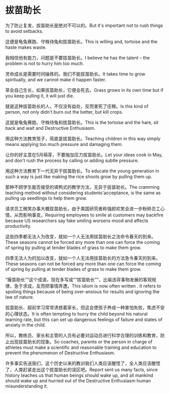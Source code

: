 # 拔苗助长

<p><span class="chinese">为了防止复发，拔苗助长是绝对不可以的。</span><span class="english">But it's important not to rush things to avoid setbacks.</span></p>

<p><span class="chinese">这便是龟兔赛跑、守株待兔和拔苗助长。</span><span class="english">This is willing and, tortoise and the haste makes waste.</span></p>

<p><span class="chinese">我相信他有能力，问题是不要拔苗助长。</span><span class="english">I believe he has the talent – the problem is not to hurry him too much.</span></p>

<p><span class="chinese">灵命成长是需要时间操练的。我们不能拔苗助长。</span><span class="english">It takes time to grow spiritually, and we cannot make it happen faster.</span></p>

<p><span class="chinese">草会自己生长，如果拔苗助长，它便会死去。</span><span class="english">Grass grows in its own time but if you keep pulling it, it will just die.</span></p>

<p><span class="chinese">就是这种拔苗助长的人，不仅没有益处，反而害死了庄稼。</span><span class="english">Is this kind of person, not only didn't burn out the better, but kill crops.</span></p>

<p><span class="chinese">这就是龟兔赛跑、守株待兔和拔苗助长。</span><span class="english">This is the tortoise and the hare, sit back and wait and Destructive Enthusiasm.</span></p>

<p><span class="chinese">用这种方法教育孩子，简直是拔苗助长。</span><span class="english">Teaching children in this way simply means applying too much pressure and damaging them.</span></p>

<p><span class="chinese">让你的好主意在5月萌芽，不要施加压力拔苗助长。</span><span class="english">Let your ideas cook in May, and don't rush the process by calling or adding subtle pressure.</span></p>

<p><span class="chinese">用这种方法教育下一代无异于拔苗助长。</span><span class="english">To educate the young generation in such a way is just like making the rice shoots grow by pulling them up.</span></p>

<p><span class="chinese">那种不顾学生能否接受的填鸭式的教学方法，无异于拔苗助长。</span><span class="english">The cramming teaching method without considering students'acceptance, is the same as pulling up seedlings to help them grow.</span></p>

<p><span class="chinese">请求员工微笑办事大概拔苗助长，由于美国研究者称强颜欢笑会进一步粉碎员工心情，从而影响事变。</span><span class="english">Requiring employees to smile at customers may backfire because US researchers say fake smiling worsens mood and affects productivity.</span></p>

<p><span class="chinese">这些四季都无法人为改变，就如一个人无法用拔苗助长之法命令春天的到来。</span><span class="english">These seasons cannot be forced any more than one can force the coming of spring by pulling at tender blades of grass to make them grow.</span></p>

<p><span class="chinese">四季无法人为的加以改变，就如一个人无法用拔苗助长的方法急令春天的到来。</span><span class="english">These seasons can not be forced any more than one can force the coming of spring by pulling at tender blades of grass to make them grow.</span></p>

<p><span class="chinese">“揠苗助长”“这个成语，现在多写成”“拔苗助长”“，比喻违背事物发展的客观规律，急于求成，反而把事情弄遭。</span><span class="english">This idiom is now often written . It refers to spoiling things because of being over-anxious for results and ignoring the law of nature.</span></p>

<p><span class="chinese">拔苗助长、超前学习常常诱惑着家长，但这会使孩子养成一种害怕失败，焦虑不安的心理状态。</span><span class="english">It is often tempting to hurry the child beyond his natural learning rate, but this can set up dangerous feelings of failure and states of anxiety in the child.</span></p>

<p><span class="chinese">所以，教练员、家长和主管的人员有必要对运动员进行科学合理的训练和教育，防止出现拔苗助长的现象。</span><span class="english">So coaches, parents or the person in charge of athletes must make a scientific and reasonable training and education to prevent the phenomenon of Destructive Enthusiasm.</span></p>

<p><span class="chinese">许多事实告送我们，这个历史以来的教训我们人类应该醒悟了，全人类应该醒悟了，人类赶紧走出这个拔苗助长的误区吧。</span><span class="english">Report sent us many facts, since history teaches us that human beings should wake up, and all mankind should wake up and hurried out of the Destructive Enthusiasm human misunderstanding it.</span></p>

